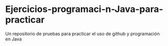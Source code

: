 # Ejercicios-programaci-n-Java-para-practicar
Un repositorio de pruebas para practicar el uso de github y programación en Java
